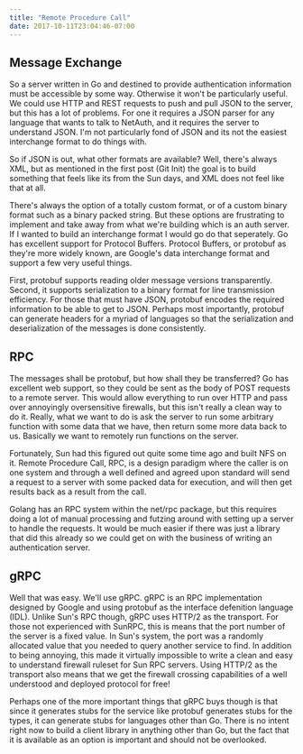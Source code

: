 ```yaml
---
title: "Remote Procedure Call"
date: 2017-10-11T23:04:46-07:00
---
```


Message Exchange
----------------

So a server written in Go and destined to provide authentication
information must be accessible by some way.  Otherwise it won't be
particularly useful.  We could use HTTP and REST requests to push and
pull JSON to the server, but this has a lot of problems.  For one it
requires a JSON parser for any language that wants to talk to NetAuth,
and it requires the server to understand JSON.  I'm not particularly
fond of JSON and its not the easiest interchange format to do things
with.

So if JSON is out, what other formats are available?  Well, there's
always XML, but as mentioned in the first post (Git Init) the goal is
to build something that feels like its from the Sun days, and XML does
not feel like that at all.

There's always the option of a totally custom format, or of a custom
binary format such as a binary packed string.  But these options are
frustrating to implement and take away from what we're building which
is an auth server.  If I wanted to build an interchange format I would
go do that seperately.  Go has excellent support for Protocol Buffers.
Protocol Buffers, or protobuf as they're more widely known, are
Google's data interchange format and support a few very useful things.

First, protobuf supports reading older message versions transparently.
Second, it supports serialization to a binary format for line
transmission efficiency.  For those that must have JSON, protobuf
encodes the required information to be able to get to JSON.  Perhaps
most importantly, protobuf can generate headers for a myriad of
languages so that the serialization and deserialization of the
messages is done consistently.

RPC
---

The messages shall be protobuf, but how shall they be transferred?  Go
has excellent web support, so they could be sent as the body of POST
requests to a remote server.  This would allow everything to run over
HTTP and pass over annoyingly oversensitive firewalls, but this isn't
really a clean way to do it.  Really, what we want to do is ask the
server to run some arbitrary function with some data that we have,
then return some more data back to us.  Basically we want to remotely
run functions on the server.

Fortunately, Sun had this figured out quite some time ago and built
NFS on it.  Remote Procedure Call, RPC, is a design paradigm where
the caller is on one system and through a well defined and agreed
upon standard will send a request to a server with some packed data
for execution, and will then get results back as a result from the
call.

Golang has an RPC system within the net/rpc package, but this requires
doing a lot of manual processing and futzing around with setting up a
server to handle the requests.  It would be much easier if there was
just a library that did this already so we could get on with the
business of writing an authentication server.

gRPC
----

Well that was easy.  We'll use gRPC.  gRPC is an RPC implementation
designed by Google and using protobuf as the interface defenition
language (IDL).  Unlike Sun's RPC though, gRPC uses HTTP/2 as the
transport.  For those not experienced with SunRPC, this is means that
the port number of the server is a fixed value.  In Sun's system, the
port was a randomly allocated value that you needed to query another
service to find.  In addition to being annoying, this made it
virtually impossible to write a clean and easy to understand firewall
ruleset for Sun RPC servers.  Using HTTP/2 as the transport also means
that we get the firewall crossing capabilities of a well understood
and deployed protocol for free!

Perhaps one of the more important things that gRPC buys though is that
since it generates stubs for the service like protobuf generates stubs
for the types, it can generate stubs for languages other than Go.
There is no intent right now to build a client library in anything
other than Go, but the fact that it is available as an option is
important and should not be overlooked.
